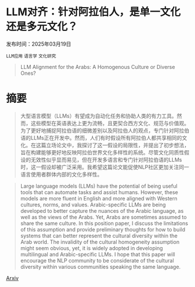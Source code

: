 # LLM对齐：针对阿拉伯人，是单一文化还是多元文化？

发布时间：2025年03月19日

`LLM应用` `语言学` `文化研究`

> LLM Alignment for the Arabs: A Homogenous Culture or Diverse Ones?

# 摘要

> 大型语言模型（LLMs）有望成为自动化任务和协助人类的有力工具。然而，这些模型在英语表达上更为流畅，且更契合西方文化、规范与价值观。为了更好地捕捉阿拉伯语的细微差别以及阿拉伯人的观点，专门针对阿拉伯语的LLMs正在开发中。然而，人们有时假设所有阿拉伯人都共享相同的文化。在这篇立场论文中，我探讨了这一假设的局限性，并提出了初步想法，旨在构建能够更好地反映阿拉伯世界文化多样性的系统。尽管文化同质性假设的无效性似乎显而易见，但在开发多语言和专门针对阿拉伯语的LLMs时，这一假设却被广泛采用。我希望这篇论文能促使NLP社区更加关注同一语言使用者群体内部的文化多样性。

> Large language models (LLMs) have the potential of being useful tools that can automate tasks and assist humans. However, these models are more fluent in English and more aligned with Western cultures, norms, and values. Arabic-specific LLMs are being developed to better capture the nuances of the Arabic language, as well as the views of the Arabs. Yet, Arabs are sometimes assumed to share the same culture. In this position paper, I discuss the limitations of this assumption and provide preliminary thoughts for how to build systems that can better represent the cultural diversity within the Arab world. The invalidity of the cultural homogeneity assumption might seem obvious, yet, it is widely adopted in developing multilingual and Arabic-specific LLMs. I hope that this paper will encourage the NLP community to be considerate of the cultural diversity within various communities speaking the same language.

[Arxiv](https://arxiv.org/abs/2503.15003)